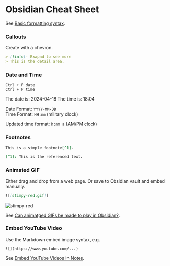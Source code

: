 # Obsidian Cheat Sheet

See [Basic formatting syntax](https://help.obsidian.md/Editing+and+formatting/Basic+formatting+syntax).

### Callouts
Create with a chevron.

```md
> [!info]- Exapnd to see more
> This is the detail area.
```

### Date and Time

`Ctrl + P date`  
`Ctrl + P time`

The date is: 2024-04-18
The time is: 18:04

Date Format: `YYYY-MM-DD`  
Time Format: `HH:mm` (military clock)

Updated time format: `h:mm a` (AM/PM clock)

### Footnotes

```md
This is a simple footnote[^1].

[^1]: This is the referenced text.
```

### Animated GIF
Either drag and drop from a web page. Or save to Obsidian vault and embed manually.

```md
![[stimpy-red.gif]]
```

![stimpy-red](https://github.com/gkhays/cheatsheets/assets/773981/5d4d058f-ee24-448b-b21a-e10b4e4d7bf0)

See [Can animatged GIFs be made to play in Obsidian?](https://forum.obsidian.md/t/can-animated-gifs-be-made-to-play-in-obsidian/32767).

### Embed YouTube Video
Use the Markdown embed image syntax, e.g.
```
![](https://www.youtube.com/...)
```

See [Embed YouTube Videos in Notes](https://forum.obsidian.md/t/embed-youtube-videos-in-notes-link-timestamps-to-embedded-video/36779).
